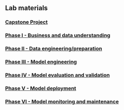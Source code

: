 ## Lab materials

### [Capstone Project](html/.html)

### [Phase I - Business and data understanding](html/.html)

### [Phase II - Data engineering/preparation](html/.html)

### [Phase III - Model engineering](html/.html)

### [Phase IV - Model evaluation and validation](html/.html)

### [Phase V - Model deployment](html/.html)

### [Phase VI - Model monitoring and maintenance](html/.html)
